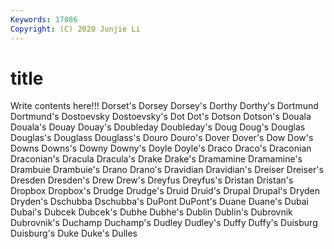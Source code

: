 ```yaml
---
Keywords: 17086
Copyright: (C) 2020 Junjie Li
---
```


# title

Write contents here!!!
Dorset's 
Dorsey 
Dorsey's 
Dorthy 
Dorthy's 
Dortmund
Dortmund's 
Dostoevsky 
Dostoevsky's 
Dot 
Dot's 
Dotson 
Dotson's 
Douala 
Douala's 
Douay
Douay's 
Doubleday 
Doubleday's 
Doug 
Doug's 
Douglas 
Douglas's 
Douglass 
Douglass's 
Douro
Douro's 
Dover 
Dover's 
Dow 
Dow's 
Downs 
Downs's 
Downy 
Downy's 
Doyle
Doyle's 
Draco 
Draco's 
Draconian 
Draconian's 
Dracula 
Dracula's 
Drake 
Drake's 
Dramamine
Dramamine's 
Drambuie 
Drambuie's 
Drano 
Drano's 
Dravidian 
Dravidian's 
Dreiser 
Dreiser's 
Dresden
Dresden's 
Drew 
Drew's 
Dreyfus 
Dreyfus's 
Dristan 
Dristan's 
Dropbox 
Dropbox's 
Drudge
Drudge's 
Druid 
Druid's 
Drupal 
Drupal's 
Dryden 
Dryden's 
Dschubba 
Dschubba's 
DuPont
DuPont's 
Duane 
Duane's 
Dubai 
Dubai's 
Dubcek 
Dubcek's 
Dubhe 
Dubhe's 
Dublin
Dublin's 
Dubrovnik 
Dubrovnik's 
Duchamp 
Duchamp's 
Dudley 
Dudley's 
Duffy 
Duffy's 
Duisburg
Duisburg's 
Duke 
Duke's 
Dulles 
